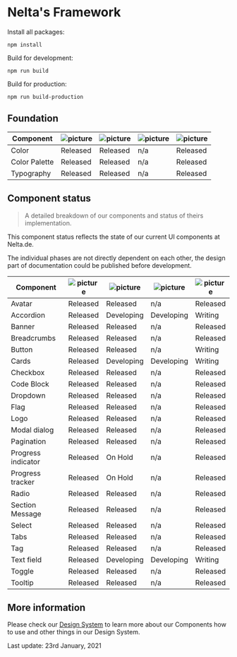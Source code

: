 # Nelta's Framework

Install all packages:

```
npm install
```

Build for development:

```
npm run build
```

Build for production:

```
npm run build-production
```

## Foundation


|   Component	|   ![picture](https://img.icons8.com/ios/30/11173D/adobe-xd.png)	|   ![picture](https://img.icons8.com/ios-filled/30/11173D/sass.png)|![picture](https://img.icons8.com/ios/30/11173D/javascript.png)	|   ![picture](https://img.icons8.com/wired/30/11173D/new-document.png)	|
|---	        |---	   |---	        |---	|---	    |
| Color         | Released | Released   | n/a   | Released  |
| Color Palette | Released | Released   | n/a   | Released  |
| Typography    | Released | Released   | n/a   | Released  |

## Component status

> A detailed breakdown of our components and status of theirs implementation.

This component status reflects the state of our current UI components at Nelta.de.

The individual phases are not directly dependent on each other, the design part of documentation could be published before development.


|   Component	|   ![picture](https://img.icons8.com/ios/30/11173D/adobe-xd.png)	|   ![picture](https://img.icons8.com/ios-filled/30/11173D/sass.png)|![picture](https://img.icons8.com/ios/30/11173D/javascript.png)	|   ![picture](https://img.icons8.com/wired/30/11173D/new-document.png)	|
|---	            |---	        |---	       |---	   |---	      |
|Avatar             |   Released	| Released     | n/a          | Released |
|Accordion          |   Released	| Developing   | Developing   | Writing  |
|Banner             |   Released	| Released     | n/a          | Released |
|Breadcrumbs        |   Released	| Released     | n/a          | Released |
|Button             |   Released	| Released     | n/a          | Writing  |
|Cards              |   Released	| Developing   | Developing   | Writing  |
|Checkbox           |   Released	| Released     | n/a          | Released |
|Code Block         |   Released	| Released     | n/a          | Released |
|Dropdown           |   Released	| Released     | n/a          | Released |
|Flag               |   Released	| Released     | n/a          | Released |
|Logo               |   Released	| Released     | n/a          | Released |
|Modal dialog       |   Released	| Released     | n/a          | Released |
|Pagination         |   Released	| Released     | n/a          | Released |
|Progress indicator |   Released	| On Hold      | n/a          | Released |
|Progress tracker   |   Released	| On Hold      | n/a          | Released |
|Radio              |   Released	| Released     | n/a          | Released |
|Section Message    |   Released	| Released     | n/a          | Released |
|Select             |   Released	| Released     | n/a          | Released |
|Tabs               |   Released	| Released     | n/a          | Released |
|Tag                |   Released	| Released     | n/a          | Released |
|Text field         |   Released	| Developing   | Developing   | Writing  |
|Toggle             |   Released	| Released     | n/a          | Released |
|Tooltip            |   Released	| Released     | n/a          | Released |

## More information

Please check our [Design System](http://ds.nelta.de) to learn more about our Components how to use and other things in our Design System.

Last update: 23rd January, 2021
